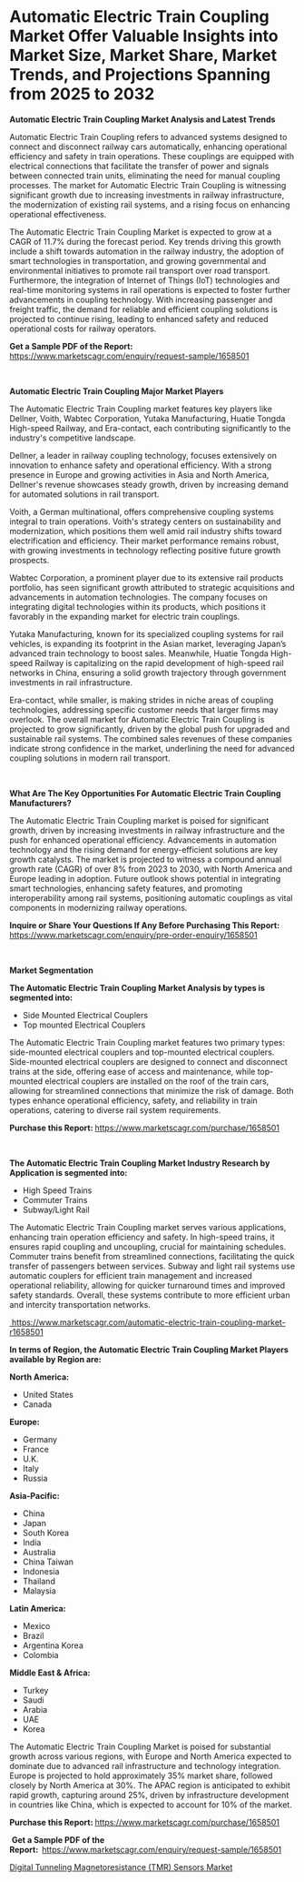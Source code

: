 <p><h1>Automatic Electric Train Coupling Market Offer Valuable Insights into Market Size, Market Share, Market Trends, and Projections Spanning from 2025 to 2032</h1></p><p><strong>Automatic Electric Train Coupling Market Analysis and Latest Trends</strong></p>
<p><p>Automatic Electric Train Coupling refers to advanced systems designed to connect and disconnect railway cars automatically, enhancing operational efficiency and safety in train operations. These couplings are equipped with electrical connections that facilitate the transfer of power and signals between connected train units, eliminating the need for manual coupling processes. The market for Automatic Electric Train Coupling is witnessing significant growth due to increasing investments in railway infrastructure, the modernization of existing rail systems, and a rising focus on enhancing operational effectiveness.</p><p>The Automatic Electric Train Coupling Market is expected to grow at a CAGR of 11.7% during the forecast period. Key trends driving this growth include a shift towards automation in the railway industry, the adoption of smart technologies in transportation, and growing governmental and environmental initiatives to promote rail transport over road transport. Furthermore, the integration of Internet of Things (IoT) technologies and real-time monitoring systems in rail operations is expected to foster further advancements in coupling technology. With increasing passenger and freight traffic, the demand for reliable and efficient coupling solutions is projected to continue rising, leading to enhanced safety and reduced operational costs for railway operators.</p></p>
<p><strong>Get a Sample PDF of the Report:&nbsp;</strong> <a href="https://www.marketscagr.com/enquiry/request-sample/1658501?utm_campaign=2041&utm_medium=2&utm_source=Github&utm_content=ia&utm_term=23032025&utm_id=automatic-electric-train-coupling">https://www.marketscagr.com/enquiry/request-sample/1658501</a></p>
<p>&nbsp;</p>
<p><strong>Automatic Electric Train Coupling Major Market Players</strong></p>
<p><p>The Automatic Electric Train Coupling market features key players like Dellner, Voith, Wabtec Corporation, Yutaka Manufacturing, Huatie Tongda High-speed Railway, and Era-contact, each contributing significantly to the industry's competitive landscape.</p><p>Dellner, a leader in railway coupling technology, focuses extensively on innovation to enhance safety and operational efficiency. With a strong presence in Europe and growing activities in Asia and North America, Dellner's revenue showcases steady growth, driven by increasing demand for automated solutions in rail transport.</p><p>Voith, a German multinational, offers comprehensive coupling systems integral to train operations. Voith's strategy centers on sustainability and modernization, which positions them well amid rail industry shifts toward electrification and efficiency. Their market performance remains robust, with growing investments in technology reflecting positive future growth prospects.</p><p>Wabtec Corporation, a prominent player due to its extensive rail products portfolio, has seen significant growth attributed to strategic acquisitions and advancements in automation technologies. The company focuses on integrating digital technologies within its products, which positions it favorably in the expanding market for electric train couplings.</p><p>Yutaka Manufacturing, known for its specialized coupling systems for rail vehicles, is expanding its footprint in the Asian market, leveraging Japan’s advanced train technology to boost sales. Meanwhile, Huatie Tongda High-speed Railway is capitalizing on the rapid development of high-speed rail networks in China, ensuring a solid growth trajectory through government investments in rail infrastructure.</p><p>Era-contact, while smaller, is making strides in niche areas of coupling technologies, addressing specific customer needs that larger firms may overlook. The overall market for Automatic Electric Train Coupling is projected to grow significantly, driven by the global push for upgraded and sustainable rail systems. The combined sales revenues of these companies indicate strong confidence in the market, underlining the need for advanced coupling solutions in modern rail transport.</p></p>
<p>&nbsp;</p>
<p><strong>What Are The Key Opportunities For Automatic Electric Train Coupling Manufacturers?</strong></p>
<p><p>The Automatic Electric Train Coupling market is poised for significant growth, driven by increasing investments in railway infrastructure and the push for enhanced operational efficiency. Advancements in automation technology and the rising demand for energy-efficient solutions are key growth catalysts. The market is projected to witness a compound annual growth rate (CAGR) of over 8% from 2023 to 2030, with North America and Europe leading in adoption. Future outlook shows potential in integrating smart technologies, enhancing safety features, and promoting interoperability among rail systems, positioning automatic couplings as vital components in modernizing railway operations.</p></p>
<p><strong>Inquire or Share Your Questions If Any Before Purchasing This Report:</strong> <a href="https://www.marketscagr.com/enquiry/pre-order-enquiry/1658501?utm_campaign=2041&utm_medium=2&utm_source=Github&utm_content=ia&utm_term=23032025&utm_id=automatic-electric-train-coupling">https://www.marketscagr.com/enquiry/pre-order-enquiry/1658501</a></p>
<p>&nbsp;</p>
<p><strong>Market Segmentation</strong></p>
<p><strong>The Automatic Electric Train Coupling Market Analysis by types is segmented into:</strong></p>
<p><ul><li>Side Mounted Electrical Couplers</li><li>Top mounted Electrical Couplers</li></ul></p>
<p><p>The Automatic Electric Train Coupling market features two primary types: side-mounted electrical couplers and top-mounted electrical couplers. Side-mounted electrical couplers are designed to connect and disconnect trains at the side, offering ease of access and maintenance, while top-mounted electrical couplers are installed on the roof of the train cars, allowing for streamlined connections that minimize the risk of damage. Both types enhance operational efficiency, safety, and reliability in train operations, catering to diverse rail system requirements.</p></p>
<p><strong>Purchase this Report:&nbsp;</strong><a href="https://www.marketscagr.com/purchase/1658501?utm_campaign=2041&utm_medium=2&utm_source=Github&utm_content=ia&utm_term=23032025&utm_id=automatic-electric-train-coupling">https://www.marketscagr.com/purchase/1658501</a></p>
<p>&nbsp;</p>
<p><strong>The Automatic Electric Train Coupling Market Industry Research by Application is segmented into:</strong></p>
<p><ul><li>High Speed Trains</li><li>Commuter Trains</li><li>Subway/Light Rail</li></ul></p>
<p><p>The Automatic Electric Train Coupling market serves various applications, enhancing train operation efficiency and safety. In high-speed trains, it ensures rapid coupling and uncoupling, crucial for maintaining schedules. Commuter trains benefit from streamlined connections, facilitating the quick transfer of passengers between services. Subway and light rail systems use automatic couplers for efficient train management and increased operational reliability, allowing for quicker turnaround times and improved safety standards. Overall, these systems contribute to more efficient urban and intercity transportation networks.</p></p>
<p><a href="https://www.marketscagr.com/automatic-electric-train-coupling-market-r1658501?utm_campaign=2041&utm_medium=2&utm_source=Github&utm_content=ia&utm_term=23032025&utm_id=automatic-electric-train-coupling">&nbsp;https://www.marketscagr.com/automatic-electric-train-coupling-market-r1658501</a></p>
<p><strong>In terms of Region, the Automatic Electric Train Coupling Market Players available by Region are:</strong></p>
<p>
    <p> <strong> North America: </strong>
        <ul>
            <li>United States</li>
            <li>Canada</li>
        </ul>
        </p> 
    <p> <strong> Europe: </strong>
        <ul>
            <li>Germany</li>
            <li>France</li>
            <li>U.K.</li>
            <li>Italy</li>
            <li>Russia</li>
        </ul>
        </p> 
    <p> <strong> Asia-Pacific: </strong>
        <ul>
            <li>China</li>
            <li>Japan</li>
            <li>South Korea</li>
            <li>India</li>
            <li>Australia</li>
            <li>China Taiwan</li>
            <li>Indonesia</li>
            <li>Thailand</li>
            <li>Malaysia</li>
        </ul>
        </p> 
    <p> <strong> Latin America: </strong>
        <ul>
            <li>Mexico</li>
            <li>Brazil</li>
            <li>Argentina Korea</li>
            <li>Colombia</li>
        </ul>
        </p> 
    <p> <strong> Middle East & Africa: </strong>
        <ul>
            <li>Turkey</li>
            <li>Saudi</li>
            <li>Arabia</li>
            <li>UAE</li>
            <li>Korea</li>
        </ul>
    </p>
    </p>
<p><p>The Automatic Electric Train Coupling Market is poised for substantial growth across various regions, with Europe and North America expected to dominate due to advanced rail infrastructure and technology integration. Europe is projected to hold approximately 35% market share, followed closely by North America at 30%. The APAC region is anticipated to exhibit rapid growth, capturing around 25%, driven by infrastructure development in countries like China, which is expected to account for 10% of the market.</p></p>
<p><strong>Purchase this Report: </strong><a href="https://www.marketscagr.com/purchase/1658501?utm_campaign=2041&utm_medium=2&utm_source=Github&utm_content=ia&utm_term=23032025&utm_id=automatic-electric-train-coupling">https://www.marketscagr.com/purchase/1658501</a></p>
<p>&nbsp;<strong>Get a Sample PDF of the Report:&nbsp;&nbsp;</strong><a href="https://www.marketscagr.com/enquiry/request-sample/1658501?utm_campaign=2041&utm_medium=2&utm_source=Github&utm_content=ia&utm_term=23032025&utm_id=automatic-electric-train-coupling">https://www.marketscagr.com/enquiry/request-sample/1658501</a></p>
<p><strong></strong></p>
<p><p><a href="https://github.com/irfadac/Market-Research-Report-List-5/blob/main/digital-tunneling-magnetoresistance-tmr-sensors-market.md?utm_campaign=2041&utm_medium=2&utm_source=Github&utm_content=ia&utm_term=23032025&utm_id=automatic-electric-train-coupling">Digital Tunneling Magnetoresistance (TMR) Sensors Market</a></p></p>